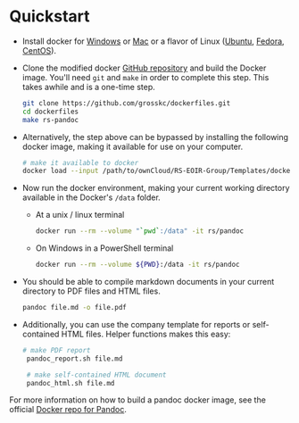# Quickstart

- Install docker for [Windows](https://hub.docker.com/editions/community/docker-ce-desktop-windows/) or [Mac](https://hub.docker.com/editions/community/docker-ce-desktop-mac) or a flavor of Linux ([Ubuntu](https://docs.docker.com/engine/install/ubuntu/#installation-methods), [Fedora](https://docs.docker.com/engine/install/fedora/), [CentOS](https://docs.docker.com/engine/install/centos/)).

- Clone the modified docker [GitHub repository](https://github.com/grosskc/dockerfiles) and build the Docker image. You'll need `git` and `make` in order to complete this step. This takes awhile and is a one-time step.

  ```bash
  git clone https://github.com/grosskc/dockerfiles.git
  cd dockerfiles
  make rs-pandoc
  ```

- Alternatively, the step above can be bypassed by installing the following docker image, making it available for use on your computer.

  ```bash
  # make it available to docker
  docker load --input /path/to/ownCloud/RS-EOIR-Group/Templates/dockerfiles/rs-pandoc-latest.tar.gz
  ```

- Now run the docker environment, making your current working directory available in the Docker's `/data` folder.

  - At a unix / linux terminal

    ```bash
    docker run --rm --volume "`pwd`:/data" -it rs/pandoc
    ```

  - On Windows in a PowerShell terminal

    ```bash
    docker run --rm --volume ${PWD}:/data -it rs/pandoc
    ```

- You should be able to compile markdown documents in your current directory to PDF files and HTML files.

  ```bash
  pandoc file.md -o file.pdf
  ```

- Additionally, you can use the company template for reports or self-contained HTML files. Helper functions makes this easy:

  ```bash
  # make PDF report
   pandoc_report.sh file.md

   # make self-contained HTML document
   pandoc_html.sh file.md
  ```

For more information on how to build a pandoc docker image, see the official [Docker repo for Pandoc](https://github.com/pandoc/dockerfiles).

